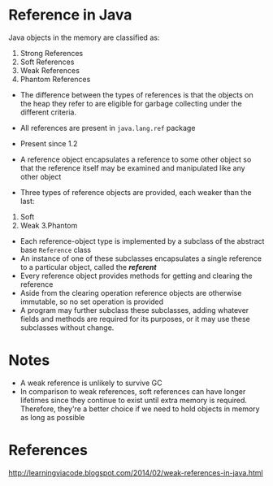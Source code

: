 # Reference in Java

Java objects in the memory are classified as:

1. Strong References
2. Soft References
3. Weak References
4. Phantom References

* The difference between the types of references is that the objects on the heap they refer to are eligible for garbage collecting under the different criteria.
  
* All references are present in `java.lang.ref` package
* Present since 1.2
* A reference object encapsulates a reference to some  other object so that the reference itself may be examined and manipulated like any other object
* Three types of reference objects are provided,   each weaker than the last: 
1. Soft
2. Weak
3.Phantom

* Each reference-object type is implemented by a subclass of the abstract base `Reference` class
* An instance of one of these subclasses encapsulates  a single reference to a particular object, called  the ***referent***
* Every reference object provides methods for getting  and clearing the reference
* Aside from the clearing operation reference objects   are otherwise immutable, so no set operation is provided
* A program may further subclass these subclasses, adding   whatever fields and methods are required for its purposes,  or it may use these subclasses without change.

# Notes

* A weak reference is unlikely to survive GC 
* In comparison to weak references, soft references can have longer lifetimes since they continue to exist until extra memory is required. Therefore, they're a better choice if we need to hold objects in memory as long as possible

References
===========
http://learningviacode.blogspot.com/2014/02/weak-references-in-java.html